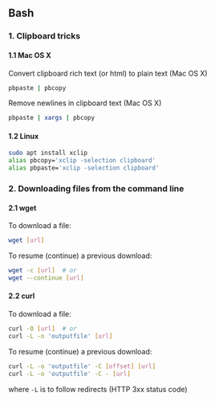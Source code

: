 ## Bash

### 1. Clipboard tricks

#### 1.1 Mac OS X

Convert clipboard rich text (or html) to plain text (Mac OS X)

```bash
pbpaste | pbcopy
```

Remove newlines in clipboard text (Mac OS X)

```bash
pbpaste | xargs | pbcopy
```

#### 1.2 Linux

```bash
sudo apt install xclip
alias pbcopy='xclip -selection clipboard'
alias pbpaste='xclip -selection clipboard'
```

### 2. Downloading files from the command line

#### 2.1 wget

To download a file:

```bash
wget [url]
```

To resume (continue) a  previous download:

```bash
wget -c [url]  # or
wget --continue [url]
```

#### 2.2 curl

To download a file:

```bash
curl -O [url]  # or
curl -L -o 'outputfile' [url]
```

To resume (continue) a previous download:

```bash
curl -L -o 'outputfile' -C [offset] [url]
curl -L -o 'outputfile' -C - [url]
```

where `-L` is to follow redirects (HTTP 3xx status code)
